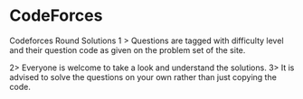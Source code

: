 CodeForces
==========

Codeforces Round Solutions
1 >  Questions are tagged with difficulty level and their question code as given on the problem set 
     of the site.
     
2>  Everyone is welcome to take a look and understand the solutions.
3>  It is advised to solve the questions on your own rather than just copying the code.
